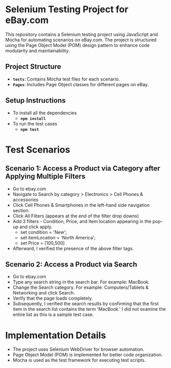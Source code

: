 # Selenium Testing Project for eBay.com

This repository contains a Selenium testing project using JavaScript and Mocha for automating scenarios on eBay.com. The project is structured using the Page Object Model (POM) design pattern to enhance code modularity and maintainability.

## Project Structure

- **`tests`**: Contains Mocha test files for each scenario.
- **`Pages`**: Includes Page Object classes for different pages on eBay.

## Setup Instructions

- To install all the dependencies
    - **`npm install`**
- To run the test cases
    - **`npm test`** 

# Test Scenarios

## Scenario 1: Access a Product via Category after Applying Multiple Filters

- Go to ebay.com
- Navigate to Search by category > Electronics > Cell Phones & accessories
- Click Cell Phones & Smartphones in the left-hand side navigation section.
- Click All Filters (appears at the end of the filter drop downs)
- Add 3 filters - Condition, Price, and Item location appearing in the pop-up and click apply.
    - set condition = 'New';
    - set itemLocation = 'North America';
    - set Price = [100,500]
- Afterward, I verified the presence of the above filter tags.

## Scenario 2: Access a Product via Search

- Go to ebay.com
- Type any search string in the search bar. For example: MacBook.
- Change the Search category. For example: Computers/Tablets & Networking and click Search.
- Verify that the page loads completely.
- Subsequently, I verified the search results by confirming that the first item in the search list contains the term 'MacBook.' I did not examine the entire list as this is a sample test case.

# Implementation Details

- The project uses Selenium WebDriver for browser automation.
- Page Object Model (POM) is implemented for better code organization.
- Mocha is used as the test framework for executing test scripts.
